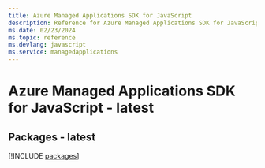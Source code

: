 ```yaml
---
title: Azure Managed Applications SDK for JavaScript
description: Reference for Azure Managed Applications SDK for JavaScript
ms.date: 02/23/2024
ms.topic: reference
ms.devlang: javascript
ms.service: managedapplications
---
```

# Azure Managed Applications SDK for JavaScript - latest
## Packages - latest
[!INCLUDE [packages](managed-applications-index.md)]